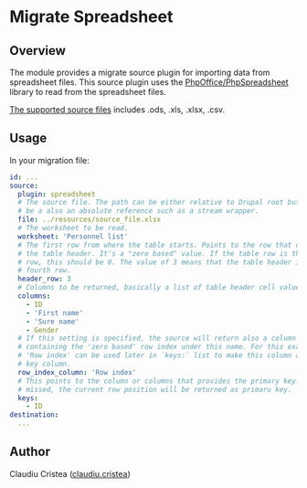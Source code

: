 # Migrate Spreadsheet

## Overview

The module provides a migrate source plugin for importing data from spreadsheet files. This source plugin uses the [PhpOffice/PhpSpreadsheet](https://github.com/PHPOffice/PhpSpreadsheet) library to read from the spreadsheet files.

[The supported source files](https://github.com/PHPOffice/PhpSpreadsheet#file-formats-supported) includes .ods, .xls, .xlsx, .csv.

## Usage

In your migration file:

```yaml
id: ...
source:
  plugin: spreadsheet
  # The source file. The path can be either relative to Drupal root but it can
  # be a also an absolute reference such as a stream wrapper.
  file: ../resources/source_file.xlsx
  # The worksheet to be read.
  worksheet: 'Personnel list'
  # The first row from where the table starts. Points to the row that contains
  # the table header. It's a "zero based" value. If the table row is the first
  # row, this should be 0. The value of 3 means that the table header is on the
  # fourth row.
  header_row: 3
  # Columns to be returned, basically a list of table header cell values.
  columns:
    - ID
    - 'First name'
    - 'Sure name'
    - Gender
  # If this setting is specified, the source will return also a column
  # containing the 'zero based' row index under this name. For this example,
  # 'Row index' can be used later in `keys:` list to make this column a primary
  # key column.
  row_index_column: 'Row index'
  # This points to the column or columns that provides the primary key. If is
  # missed, the current row position will be returned as primaru key.  
  keys:
    - ID
destination:
  ...
```

## Author

Claudiu Cristea ([claudiu.cristea](https://www.drupal.org/u/claudiu.cristea))
